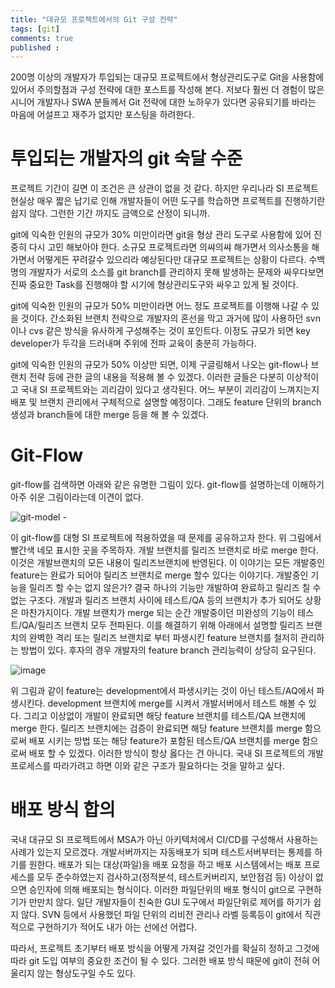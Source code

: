 ```yaml
---
title: "대규모 프로젝트에서의 Git 구성 전략"
tags: [git]
comments: true
published : 
---
```


200명 이상의 개발자가 투입되는 대규모 프로젝트에서 형상관리도구로 Git을 사용함에 있어서 주의할점과 구성 전략에 대한 포스트를 작성해 본다. 저보다 훨씬 더 경험이 많은 시니어 개발자나 SWA 분들께서 Git 전략에 대한 노하우가 있다면 공유되기를 바라는 마음에 어설프고 재주가 없지만 포스팅을 하려한다. 

# 투입되는 개발자의 git 숙달 수준

프로젝트 기간이 길면 이 조건은 큰 상관이 없을 것 같다. 하지만 우리나라 SI 프로젝트 현실상 매우 짧은 납기로 인해 개발자들이 어떤 도구를 학습하면 프로젝트를 진행하기란 쉽지 않다. 그런한 기간 까지도 금액으로 산정이 되니까.

git에 익숙한 인원의 규모가 30% 미만이라면 git을 형상 관리 도구로 사용함에 있어 진중히 다시 고민 해보아야 한다. 소규모 프로젝트라면 의쌰의쌰 해가면서 의사소통을 해가면서 어떻게든 꾸려갈수 있으리라 예상된다만 대규모 프로젝트는 상황이 다르다. 수백명의 개발자가 서로의 소스를 git branch를 관리하지 못해 발생하는 문제와 싸우다보면 진짜 중요한 Task를 진행해야 할 시기에 형상관리도구와 싸우고 있게 될 것이다.

git에 익숙한 인원의 규모가 50% 미만이라면 어느 정도 프로젝트를 이행해 나갈 수 있을 것이다. 간소화된 브랜치 전략으로 개발자의 혼선을 막고 과거에 많이 사용하던 svn이나 cvs 같은 방식을 유사하게 구성해주는 것이 포인트다. 이정도 규모가 되면 key developer가 두각을 드러내며 주위에 전파 교육이 충분히 가능하다.

git에 익숙한 인원의 규모가 50% 이상만 되면, 이제 구글링해서 나오는 git-flow나 브랜치 전략 등에 관한 글의 내용을 적용해 볼 수 있겠다. 이러한 글들은 다분히 이상적이고 국내 SI 프로젝트와는 괴리감이 있다고 생각된다. 어느 부분이 괴리감이 느껴지는지 배포 및 브랜치 관리에서 구체적으로 설명할 예정이다. 그래도 feature 단위의 branch 생성과 branch들에 대한 merge 등을 해 볼 수 있겠다.

# Git-Flow 

git-flow를 검색하면 아래와 같은 유명한 그림이 있다. git-flow를 설명하는데 이해하기 아주 쉬운 그림이라는데 이견이 없다.

![git-model -](https://user-images.githubusercontent.com/19382541/53294255-a6cee380-3826-11e9-9264-f1461f5dc40f.png)

이 git-flow를 대형 SI 프로젝트에 적용하였을 때 문제를 공유하고자 한다. 위 그림에서 빨간색 네모 표시한 곳을 주목하자. 개발 브랜치를 릴리즈 브랜치로 바로 merge 한다. 이것은 개발브랜치의 모든 내용이 릴리즈브랜치에 반영된다. 이 이야기는 모든 개발중인 feature는 완료가 되어야 릴리즈 브랜치로 merge 할수 있다는 이야기다. 개발중인 기능을 릴리즈 할 수는 없지 않은가? 결국 하나의 기능만 개발하여 완료하고 릴리즈 칠 수 없는 구조다. 개발과 릴리즈 브랜치 사이에 테스트/QA 등의 브랜치가 추가 되어도 상황은 마찬가지이다. 개발 브랜치가 merge 되는 순간 개발중이던 미완성의 기능이 테스트/QA/릴리즈 브랜치 모두 전파된다. 이를 해결하기 위해 아래에서 설명할 릴리즈 브랜치의 완벽한 격리 또는 릴리즈 브랜치로 부터 파생시킨 feature 브랜치를 철저히 관리하는 방법이 있다. 후자의 경우 개발자의 feature branch 관리능력이 상당히 요구된다. 

![image](https://user-images.githubusercontent.com/19382541/54079724-4ad78500-4325-11e9-8853-151a93e16e31.png)


위 그림과 같이 feature는 development에서 파생시키는 것이 아닌 테스트/AQ에서 파생시킨다. development 브랜치에 merge를 시켜서 개발서버에서 테스트 해볼 수 있다. 그리고 이상없이 개발이 완료되면 해당 feature 브랜치를 테스트/QA 브랜치에 merge 한다. 릴리즈 브랜치에는 검증이 완료되면 해당 feature 브랜치를 merge 함으로써 배포 시키는 방법 또는 해당 feature가 포함된 테스트/QA 브랜치를 merge 함으로써 배포 할 수 있겠다.
이러한 방식이 항상 옳다는 건 아니다. 국내 SI 프로젝트의 개발 프로세스를 따라가려고 하면 이와 같은 구조가 필요하다는 것을 말하고 싶다.


# 배포 방식 합의

국내 대규모 SI 프로젝트에서 MSA가 아닌 아키텍처에서 CI/CD를 구성해서 사용하는 사례가 있는지 모르겠다. 개발서버까지는 자동배포가 되며 테스트서버부터는 통제를 하기를 원한다. 배포가 되는 대상(파일)을 배포 요청을 하고 배포 시스템에서는 배포 프로세스를 모두 준수하였는지 검사하고(정적분석, 테스트커버리지, 보안점검 등) 이상이 없으면 승인자에 의해 배포되는 형식이다. 이러한 파일단위의 배포 형식이 git으로 구현하기가 만만치 않다. 일단 개발자들이 친숙한 GUI 도구에서 파일단위로 제어를 하기가 쉽지 않다. SVN 등에서 사용했던 파일 단위의 리비전 관리나 라벨 등록등이 git에서 직관적으로 구현하기가 적어도 내가 아는 선에선 어렵다. 

따라서, 프로젝트 초기부터 배포 방식을 어떻게 가져갈 것인가를 확실히 정하고 그것에 따라 git 도입 여부의 중요한 조건이 될 수 있다. 그러한 배포 방식 때문에 git이 전혀 어울리지 않는 형상도구일 수도 있다.

